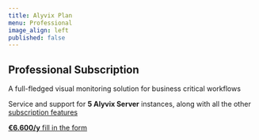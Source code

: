 ```yaml
---
title: Alyvix Plan
menu: Professional
image_align: left
published: false
---
```


## **Professional** Subscription

A full-fledged visual monitoring solution for business critical workflows

Service and support for **5 Alyvix Server** instances, along with all the other [subscription features](#plans)

[**€6.600/y** fill in the form](..\_subscription_professional\contact_form?classes=btn,btn-primary,btn-lg&target=_blank)
